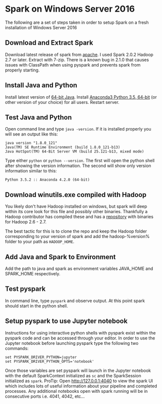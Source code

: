 # Spark on Windows Server 2016

The following are a set of steps taken in order to setup Spark on a fresh installation of Windows Server 2016

## Download and Extract Spark
Download latest release of spark from [apache](spark.apache.org/downloads.html).
I used Spark 2.0.2 Hadoop 2.7 or later.
Extract with 7-zip. There is a known bug in 2.1.0 that causes issues with ClassPath when using pyspark and prevents spark from properly starting.

## Install Java and Python
Install latest version of [64-bit Java](http://javadl.oracle.com/webapps/download/AutoDL?BundleId=218833_e9e7ea248e2c4826b92b3f075a80e441).
Install [Anaconda3 Python 3.5, 64-bit](https://repo.continuum.io/archive/Anaconda3-4.2.0-Windows-x86_64.exe) (or other version of your choice) for all users. Restart server.

## Test Java and Python
Open command line and type `java -version`. If it is installed properly you will see an output like this:
```
java version "1.8.0_121"
Java(TM) SE Runtime Environment (build 1.8.0_121-b13)
Java HotSpot(TM) 64-Bit Server VM (build 25.121-b13, mixed mode)
```
Type either `python` or `python --version`.
The first will open the python shell after showing the version information. The second will show only version information similar to this:
```
Python 3.5.2 :: Anaconda 4.2.0 (64-bit)
```

## Download winutils.exe compiled with Hadoop
You likely don't have Hadoop installed on windows, but spark will deep within its core look for this file and possibly other binaries. Thankfully a Hadoop contributor has compiled these and has a [repository](https://github.com/steveloughran/winutils) with binaries for Hadoop 2.6 - 2.7.

The best tactic for this is to clone the repo and keep the Hadoop folder corresponding to your version of spark and add the hadoop-%version% folder to your path as `HADOOP_HOME`.

## Add Java and Spark to Environment
Add the path to java and spark as environment variables JAVA_HOME and SPARK_HOME respectively.

## Test pyspark
In command line, type `pyspark` and observe output. At this point spark should start in the python shell.

## Setup pyspark to use Jupyter notebook
Instructions for using interactive python shells with pyspark exist within the pyspark code and can be accessed through your editor. In order to use the Jupyter notebook before launching pyspark type the following two commands:

```
set PYSPARK_DRIVER_PYTHON=jupyter
set PYSPARK_DRIVER_PYTHON_OPTS='notebook'
```
Once those variables are set pyspark will launch in the Jupyter notebook with the default SparkContext initialized as `sc` and the SparkSession initialized as `spark`. ProTip: Open http://127.0.0.1:4040 to view the spark UI which includes lots of useful information about your pipeline and completed processes. Any additional notebooks open with spark running will be in consecutive ports i.e. 4041, 4042, etc...
